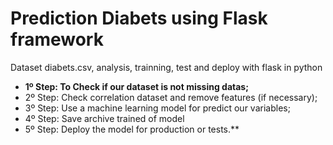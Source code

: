 # Prediction Diabets using Flask framework
Dataset diabets.csv, analysis, trainning, test and deploy with flask in python


- <b>1º Step: To Check if our dataset is not missing datas;</b>
- 2º Step: Check correlation dataset and remove features (if necessary);
- 3º Step: Use a machine learning model for predict our variables;
- 4º Step: Save archive trained of model
- 5º Step: Deploy the model for production or tests.**
</b>
